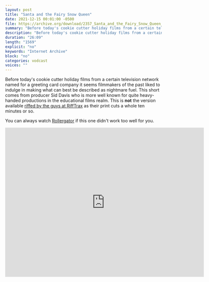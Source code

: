 ```yaml
---
layout: post
title: "Santa and the Fairy Snow Queen"
date: 2021-12-15 00:01:00 -0500
file: https://archive.org/download/2357_Santa_and_the_Fairy_Snow_Queen_07_25_41_00/2357_Santa_and_the_Fairy_Snow_Queen_07_25_41_00.m4v
summary: "Before today's cookie cutter holiday films from a certain television network named for a greeting card company it seems filmmakers of the past liked to indulge in making what can best be described as nightmare fuel.  This short comes from producer Sid Davis who is more well known for quite heavy-handed productions in the educational films realm."
description: "Before today's cookie cutter holiday films from a certain television network named for a greeting card company it seems filmmakers of the past liked to indulge in making what can best be described as nightmare fuel.  This short comes from producer Sid Davis who is more well known for quite heavy-handed productions in the educational films realm."
duration: "26:09"
length: "1569"
explicit: "no" 
keywords: "Internet Archive"
block: "no" 
categories: vodcast
voices: ""
---
```


Before today's cookie cutter holiday films from a certain television network named for a greeting card company it seems filmmakers of the past liked to indulge in making what can best be described as nightmare fuel.  This short comes from producer Sid Davis who is more well known for quite heavy-handed productions in the educational films realm.  This is **not** the version available [riffed by the guys at RiffTrax](https://www.rifftrax.com/santa-and-the-fairy-snow-queen) as their print cuts a whole ten minutes or so.  

You can always watch [Rollergator](https://youtu.be/pKesdLhMTcM) if this one didn't work too well for you.

<iframe src="https://archive.org/embed/2357_Santa_and_the_Fairy_Snow_Queen_07_25_41_00" width="640" height="480" frameborder="0" webkitallowfullscreen="true" mozallowfullscreen="true" allowfullscreen></iframe>
